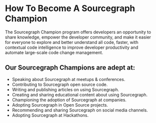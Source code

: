 # How To Become A Sourcegraph Champion

The Sourcegraph Champion program offers developers an opportunity to share knowledge, empower the developer community, and make it easier for everyone to explore and better understand all code, faster, with contextual code intelligence to improve developer productivity and automate large-scale code change management.

 ## Our Sourcegraph Champions are adept at:

* Speaking about Sourcegraph at meetups & conferences.
* Contributing to Sourcegraph open source code.
* Writing and publishing articles on using Sourcegraph.
* Creating and sharing educational content about using Sourcegraph.
* Championing the adoption of Sourcegraph at companies.
* Adopting Sourcegraph in Open Source projects.
* Recommending and sharing Sourcegraph on social media channels.
* Adopting Sourcegraph at Hackathons.

